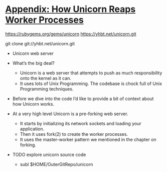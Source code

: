 # [Appendix: How Unicorn Reaps Worker Processes](https://workingwithruby.com/wwup/unicorn/)

https://rubygems.org/gems/unicorn
https://yhbt.net/unicorn.git

git clone git://yhbt.net/unicorn.git

+ Unicorn web server

+ What’s the big deal?
    + Unicorn is a web server that attempts to push as much responsibility onto the kernel as it can.
    + It uses lots of Unix Programming. The codebase is chock full of Unix Programming techniques.

+ Before we dive into the code I’d like to provide a bit of context about how Unicorn works.
+ At a very high level Unicorn is a pre-forking web server.
    + It starts by initializing its network sockets and loading your application.
    + Then it uses fork(2) to create the worker processes.
    + It uses the master-worker pattern we mentioned in the chapter on forking.

+ TODO explore unicorn source code
    + subl $HOME/OuterGitRepo/unicorn

